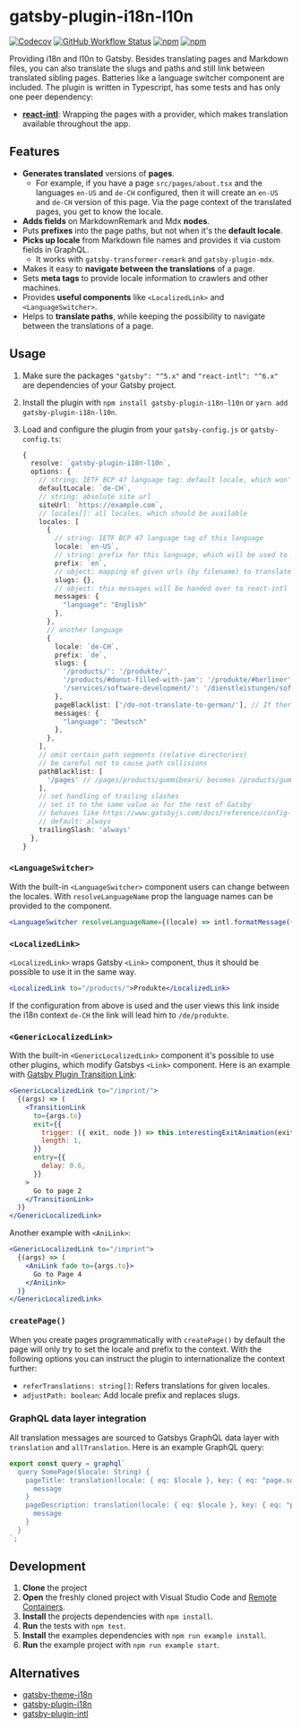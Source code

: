 # gatsby-plugin-i18n-l10n

[![Codecov](https://img.shields.io/codecov/c/github/openscript-ch/gatsby-plugin-i18n-l10n)](https://app.codecov.io/gh/openscript-ch/gatsby-plugin-i18n-l10n) [![GitHub Workflow Status](https://img.shields.io/github/actions/workflow/status/openscript-ch/gatsby-plugin-i18n-l10n/ci.yml?branch=main)](https://github.com/openscript-ch/gatsby-plugin-i18n-l10n/actions/workflows/ci.yml) [![npm](https://img.shields.io/npm/v/gatsby-plugin-i18n-l10n)](https://www.npmjs.com/package/gatsby-plugin-i18n-l10n) [![npm](https://img.shields.io/npm/dm/gatsby-plugin-i18n-l10n)](https://www.npmjs.com/package/gatsby-plugin-i18n-l10n)

Providing i18n and l10n to Gatsby. Besides translating pages and Markdown files, you can also translate the slugs and paths and still link between translated sibling pages. Batteries like a language switcher component are included. The plugin is written in Typescript, has some tests and has only one peer dependency:

- [**react-intl**](https://formatjs.io/docs/react-intl/): Wrapping the pages with a provider, which makes translation available throughout the app.

## Features

- **Generates translated** versions of **pages**.
  - For example, if you have a page `src/pages/about.tsx` and the languages `en-US` and `de-CH` configured, then it will create an `en-US` and `de-CH` version of this page. Via the page context of the translated pages, you get to know the locale.
- **Adds fields** on MarkdownRemark and Mdx **nodes**.
- Puts **prefixes** into the page paths, but not when it's the **default locale**.
- **Picks up locale** from Markdown file names and provides it via custom fields in GraphQL.
  - It works with `gatsby-transformer-remark` and `gatsby-plugin-mdx`.
- Makes it easy to **navigate between the translations** of a page.
- Sets **meta tags** to provide locale information to crawlers and other machines.
- Provides **useful components** like `<LocalizedLink>` and `<LanguageSwitcher>`.
- Helps to **translate paths**, while keeping the possibility to navigate between the translations of a page.

## Usage

1. Make sure the packages `"gatsby": "^5.x"` and `"react-intl": "^6.x"` are dependencies of your Gatsby project.
1. Install the plugin with `npm install gatsby-plugin-i18n-l10n` or `yarn add gatsby-plugin-i18n-l10n`.
1. Load and configure the plugin from your `gatsby-config.js` or `gatsby-config.ts`:

   ```typescript
   {
     resolve: `gatsby-plugin-i18n-l10n`,
     options: {
       // string: IETF BCP 47 language tag: default locale, which won't be prefixed
       defaultLocale: `de-CH`,
       // string: absolute site url
       siteUrl: `https://example.com`,
       // locales[]: all locales, which should be available
       locales: [
         {
           // string: IETF BCP 47 language tag of this language
           locale: `en-US`,
           // string: prefix for this language, which will be used to prefix the url, if it's not the default locale
           prefix: `en`,
           // object: mapping of given urls (by filename) to translated urls, if no mapping exists, given url will be used
           slugs: {},
           // object: this messages will be handed over to react-intl and available throughout the website
           messages: {
             "language": "English"
           },
         },
         // another language
         {
           locale: `de-CH`,
           prefix: `de`,
           slugs: {
             '/products/': '/produkte/',
             '/products/#donut-filled-with-jam': '/produkte/#berliner',
             '/services/software-development/': '/dienstleistungen/softwareentwicklung/'
           },
           pageBlacklist: ['/do-not-translate-to-german/'], // If there is a page with the a given path it won't be translated
           messages: {
             "language": "Deutsch"
           },
         },
       ],
       // omit certain path segments (relative directories)
       // be careful not to cause path collisions
       pathBlacklist: [
         '/pages' // /pages/products/gummibears/ becomes /products/gummibears/
       ],
       // set handling of trailing slashes
       // set it to the same value as for the rest of Gatsby
       // behaves like https://www.gatsbyjs.com/docs/reference/config-files/gatsby-config/#trailingslash
       // default: always
       trailingSlash: 'always'
     },
   }
   ```

### `<LanguageSwitcher>`

With the built-in `<LanguageSwitcher>` component users can change between the locales. With `resolveLanguageName` prop the language names can be provided to the component.

```jsx
<LanguageSwitcher resolveLanguageName={(locale) => intl.formatMessage({ id: `languages.${locale}` })} />
```

### `<LocalizedLink>`

`<LocalizedLink>` wraps Gatsby `<Link>` component, thus it should be possible to use it in the same way.

```jsx
<LocalizedLink to="/products/">Produkte</LocalizedLink>
```

If the configuration from above is used and the user views this link inside the i18n context `de-CH` the link will lead him to `/de/produkte`.

### `<GenericLocalizedLink>`

With the built-in `<GenericLocalizedLink>` component it's possible to use other plugins, which modify Gatsbys `<Link>` component. Here is an example with [Gatsby Plugin Transition Link](https://www.gatsbyjs.com/plugins/gatsby-plugin-transition-link/):

```jsx
<GenericLocalizedLink to="/imprint/">
  {(args) => (
    <TransitionLink
      to={args.to}
      exit={{
        trigger: ({ exit, node }) => this.interestingExitAnimation(exit, node),
        length: 1,
      }}
      entry={{
        delay: 0.6,
      }}
    >
      Go to page 2
    </TransitionLink>
  )}
</GenericLocalizedLink>
```

Another example with `<AniLink>`:

```jsx
<GenericLocalizedLink to="/imprint">
  {(args) => (
    <AniLink fade to={args.to}>
      Go to Page 4
    </AniLink>
  )}
</GenericLocalizedLink>
```

### `createPage()`

When you create pages programmatically with `createPage()` by default the page will only try to set the locale and prefix to the context. With the following options you can instruct the plugin to internationalize the context further:

- `referTranslations: string[]`: Refers translations for given locales.
- `adjustPath: boolean`: Add locale prefix and replaces slugs.

### GraphQL data layer integration

All translation messages are sourced to Gatsbys GraphQL data layer with `translation` and `allTranslation`. Here is an example GraphQL query:

```typescript
export const query = graphql`
  query SomePage($locale: String) {
    pageTitle: translation(locale: { eq: $locale }, key: { eq: "page.some.title" }) {
      message
    }
    pageDescription: translation(locale: { eq: $locale }, key: { eq: "page.some.description" }) {
      message
    }
  }
`;
```

## Development

1. **Clone** the project
1. **Open** the freshly cloned project with Visual Studio Code and [Remote Containers](https://marketplace.visualstudio.com/items?itemName=ms-vscode-remote.remote-containers).
1. **Install** the projects dependencies with `npm install`.
1. **Run** the tests with `npm test`.
1. **Install** the examples dependencies with `npm run example install`.
1. **Run** the example project with `npm run example start`.

## Alternatives

- [gatsby-theme-i18n](https://www.gatsbyjs.com/plugins/gatsby-theme-i18n)
- [gatsby-plugin-i18n](https://github.com/angeloocana/gatsby-plugin-i18n)
- [gatsby-plugin-intl](https://www.gatsbyjs.com/plugins/gatsby-plugin-intl)
